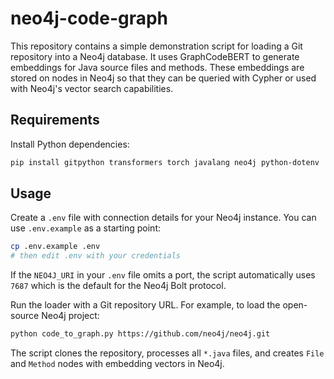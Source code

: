 # neo4j-code-graph

This repository contains a simple demonstration script for loading a Git
repository into a Neo4j database. It uses GraphCodeBERT to generate
embeddings for Java source files and methods. These embeddings are stored
on nodes in Neo4j so that they can be queried with Cypher or used with
Neo4j's vector search capabilities.

## Requirements

Install Python dependencies:

```bash
pip install gitpython transformers torch javalang neo4j python-dotenv
```

## Usage

Create a `.env` file with connection details for your Neo4j instance. You can
use `.env.example` as a starting point:

```bash
cp .env.example .env
# then edit .env with your credentials
```

If the `NEO4J_URI` in your `.env` file omits a port, the script
automatically uses `7687` which is the default for the Neo4j Bolt protocol.

Run the loader with a Git repository URL. For example, to load the
open-source Neo4j project:

```bash
python code_to_graph.py https://github.com/neo4j/neo4j.git
```

The script clones the repository, processes all `*.java` files, and
creates `File` and `Method` nodes with embedding vectors in Neo4j.
